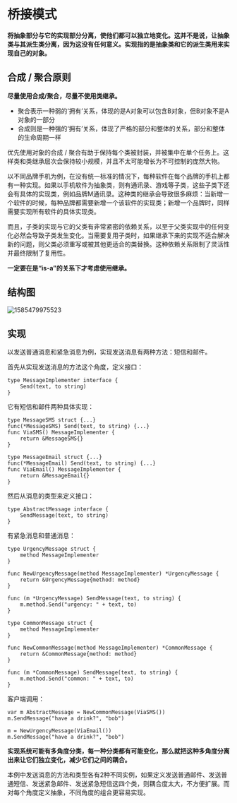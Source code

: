 # 桥接模式

**将抽象部分与它的实现部分分离，使他们都可以独立地变化。这并不是说，让抽象类与其派生类分离，因为这没有任何意义。实现指的是抽象类和它的派生类用来实现自己的对象。**

## 合成 / 聚合原则

**尽量使用合成/聚合，尽量不使用类继承。**

* 聚合表示一种弱的‘拥有’关系，体现的是A对象可以包含B对象，但B对象不是A对象的一部分
* 合成则是一种强的‘拥有’关系，体现了严格的部分和整体的关系，部分和整体的生命周期一样

优先使用对象的合成 / 聚合有助于保持每个类被封装，并被集中在单个任务上。这样类和类继承层次会保持较小规模，并且不太可能增长为不可控制的庞然大物。

以不同品牌手机为例，在没有统一标准的情况下，每种软件在每个品牌的手机上都有一种实现。如果以手机软件为抽象类，则有通讯录、游戏等子类，这些子类下还会有具体的实现类，例如品牌M通讯录。这种类的继承会导致很多麻烦：当新增一个软件的时候，每种品牌都需要新增一个该软件的实现类；新增一个品牌时，同样需要实现所有软件的具体实现类。

而且，子类的实现与它的父类有非常紧密的依赖关系，以至于父类实现中的任何变化必然会导致子类发生变化。当需要复用子类时，如果继承下来的实现不适合解决新的问题，则父类必须重写或被其他更适合的类替换。这种依赖关系限制了灵活性并最终限制了复用性。

**一定要在是“is-a”的关系下才考虑使用继承。**

## 结构图

![1585479975523](../../../.gitbook/assets/1585479975523.png)

## 实现

以发送普通消息和紧急消息为例，实现发送消息有两种方法：短信和邮件。

首先从实现发送消息的方法这个角度，定义接口：

```text
type MessageImplementer interface {
    Send(text, to string)
}
```

它有短信和邮件两种具体实现：

```text
type MessageSMS struct {...}
func(*MessageSMS) Send(text, to string) {...}
func ViaSMS() MessageImplementer {
    return &MessageSMS{}
}

type MessageEmail struct {...}
func(*MessageEmail) Send(text, to string) {...}
func ViaEmail() MessageImplementer {
    return &MessageEmail{}
}
```

然后从消息的类型来定义接口：

```text
type AbstractMessage interface {
    SendMessage(text, to string)
}
```

有紧急消息和普通消息：

```text
type UrgencyMessage struct {
    method MessageImplementer
}

func NewUrgencyMessage(method MessageImplementer) *UrgencyMessage {
    return &UrgencyMessage{method: method}
}

func (m *UrgencyMessage) SendMessage(text, to string) {
    m.method.Send("urgency: " + text, to)
}

type CommonMessage struct {
    method MessageImplementer
}

func NewCommonMessage(method MessageImplementer) *CommonMessage {
    return &CommonMessage{method: method}
}

func (m *CommonMessage) SendMessage(text, to string) {
    m.method.Send("common: " + text, to)
}
```

客户端调用：

```text
var m AbstractMessage = NewCommonMessage(ViaSMS())
m.SendMessage("have a drink?", "bob")

m = NewUrgencyMessage(ViaEmail())
m.SendMessage("have a drink?", "bob")
```

**实现系统可能有多角度分类，每一种分类都有可能变化，那么就把这种多角度分离出来让它们独立变化，减少它们之间的耦合。**

本例中发送消息的方法和类型各有2种不同实例，如果定义发送普通邮件、发送普通短信、发送紧急邮件、发送紧急短信这四个类，则耦合度太大，不方便扩展。而对每个角度定义抽象，不同角度的组合更容易实现。

